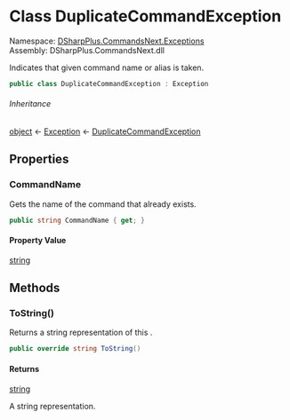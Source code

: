 # Class DuplicateCommandException

Namespace: [DSharpPlus.CommandsNext.Exceptions](DSharpPlus.CommandsNext.Exceptions.md)  
Assembly: DSharpPlus.CommandsNext.dll

Indicates that given command name or alias is taken.

```csharp
public class DuplicateCommandException : Exception
```

###### Inheritance

[object](https://learn.microsoft.com/dotnet/api/system.object) ← 
[Exception](https://learn.microsoft.com/dotnet/api/system.exception) ← 
[DuplicateCommandException](DSharpPlus.CommandsNext.Exceptions.DuplicateCommandException.md)

## Properties

### <a id="DSharpPlus_CommandsNext_Exceptions_DuplicateCommandException_CommandName"></a>CommandName

Gets the name of the command that already exists.

```csharp
public string CommandName { get; }
```

#### Property Value

[string](https://learn.microsoft.com/dotnet/api/system.string)

## Methods

### <a id="DSharpPlus_CommandsNext_Exceptions_DuplicateCommandException_ToString"></a>ToString\(\)

Returns a string representation of this <xref href="DSharpPlus.CommandsNext.Exceptions.DuplicateCommandException" data-throw-if-not-resolved="false"></xref>.

```csharp
public override string ToString()
```

#### Returns

[string](https://learn.microsoft.com/dotnet/api/system.string)

A string representation.

